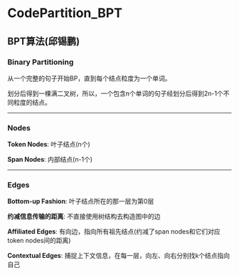 # CodePartition_BPT

## BPT算法(邱锡鹏)

### Binary Partitioning

从一个完整的句子开始BP，直到每个结点粒度为一个单词。

划分后得到一棵满二叉树，所以，一个包含n个单词的句子经划分后得到2n-1个不同粒度的结点。

---

### Nodes

**Token Nodes**: 叶子结点(n个)

**Span Nodes**: 内部结点(n-1个)

---

### Edges

**Bottom-up Fashion**: 叶子结点所在的那一层为第0层

**约减信息传输的距离**: 不直接使用树结构去构造图中的边

**Affiliated Edges**: 有向边，指向所有祖先结点(约减了span nodes和它们对应token nodes间的距离)

**Contextual Edges**: 捕捉上下文信息，在每一层，向左、向右分别找k个结点指向自己
